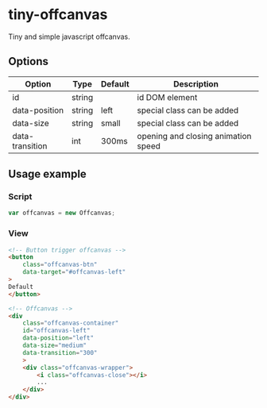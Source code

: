 # tiny-offcanvas
Tiny and simple javascript offcanvas.

## Options
Option | Type | Default | Description 
------ | ---- | ------- | ----------- 
id | string |  | id DOM element 
data-position | string | left | special class can be added 
data-size | string | small | special class can be added 
data-transition | int | 300ms | opening and closing animation speed 

## Usage example

### Script
```javascript
var offcanvas = new Offcanvas;
```

### View
```html
<!-- Button trigger offcanvas -->
<button 
    class="offcanvas-btn"
    data-target="#offcanvas-left"
>
Default
</button>

<!-- Offcanvas -->
<div
    class="offcanvas-container"
    id="offcanvas-left"
    data-position="left"
    data-size="medium"
    data-transition="300"
    >
    <div class="offcanvas-wrapper">
        <i class="offcanvas-close"></i>
        ...
    </div>
</div>
```